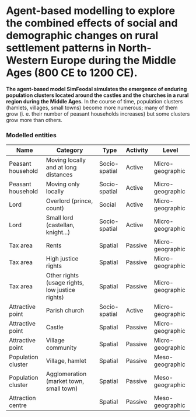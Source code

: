 # Agent-based modelling to explore the combined effects of social and demographic changes on rural settlement patterns in North-Western Europe during the Middle Ages (800 CE to 1200 CE).

**The agent-based model SimFeodal simulates the emergence of enduring population clusters located around the castles and the churches in a rural region during the Middle Ages.**  In the course of time, population clusters (hamlets, villages, small towns) become more numerous; many of them grow (i. e. their number of peasant households increases) but some clusters grow more than others.

### Modelled entities

| Name  | Category | Type  | Activity | Level |
| ------------- | ------------- | ------------- | ------------- | ------------- |
| Peasant household  | Moving locally and at long distances | Socio-spatial | Active | Micro-geographic |
| Peasant household  |Moving only locally | Socio-spatial | Active | Micro-geographic |
| Lord  | Overlord (prince, count) | Social | Active | Micro-geographic |
| Lord  | Small lord (castellan, knight...) | Socio-spatial | Active | Micro-geographic |
| Tax area  | Rents | Spatial | Passive | Micro-geographic |
| Tax area  | High justice rights | Spatial | Passive | Micro-geographic |
| Tax area  | Other rights (usage rights, low justice rights) | Spatial | Passive | Micro-geographic |
| Attractive point  | Parish church |  Socio-spatial | Active | Micro-geographic |
| Attractive point  | Castle |  Spatial | Passive | Micro-geographic |
| Attractive point  | Village community |  Spatial | Passive | Micro-geographic |
| Population cluster  | Village, hamlet |  Spatial | Passive | Meso-geographic |
| Population cluster  | Agglomeration (market town, small town) |  Spatial | Passive | Meso-geographic |
| Attraction centre  |  |  Spatial | Passive | Meso-geographic |

